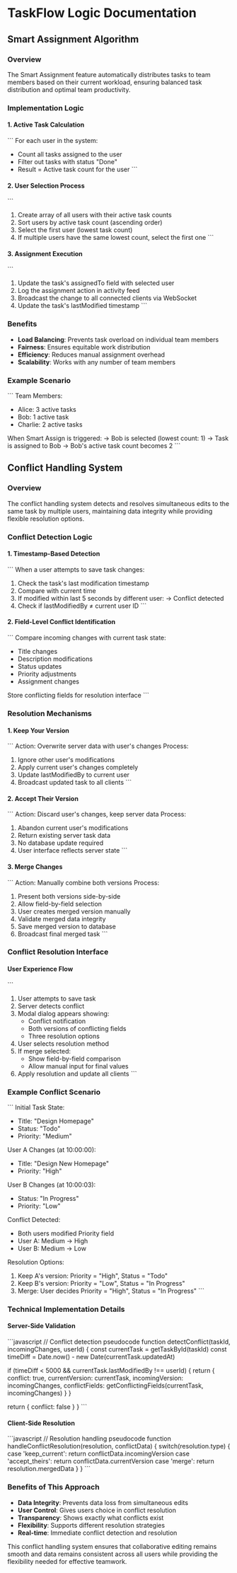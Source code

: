 # TaskFlow Logic Documentation

## Smart Assignment Algorithm

### Overview
The Smart Assignment feature automatically distributes tasks to team members based on their current workload, ensuring balanced task distribution and optimal team productivity.

### Implementation Logic

#### 1. Active Task Calculation
\`\`\`
For each user in the system:
  - Count all tasks assigned to the user
  - Filter out tasks with status "Done" 
  - Result = Active task count for the user
\`\`\`

#### 2. User Selection Process
\`\`\`
1. Create array of all users with their active task counts
2. Sort users by active task count (ascending order)
3. Select the first user (lowest task count)
4. If multiple users have the same lowest count, select the first one
\`\`\`

#### 3. Assignment Execution
\`\`\`
1. Update the task's assignedTo field with selected user
2. Log the assignment action in activity feed
3. Broadcast the change to all connected clients via WebSocket
4. Update the task's lastModified timestamp
\`\`\`

### Benefits
- **Load Balancing**: Prevents task overload on individual team members
- **Fairness**: Ensures equitable work distribution
- **Efficiency**: Reduces manual assignment overhead
- **Scalability**: Works with any number of team members

### Example Scenario
\`\`\`
Team Members:
- Alice: 3 active tasks
- Bob: 1 active task  
- Charlie: 2 active tasks

When Smart Assign is triggered:
→ Bob is selected (lowest count: 1)
→ Task is assigned to Bob
→ Bob's active task count becomes 2
\`\`\`

## Conflict Handling System

### Overview
The conflict handling system detects and resolves simultaneous edits to the same task by multiple users, maintaining data integrity while providing flexible resolution options.

### Conflict Detection Logic

#### 1. Timestamp-Based Detection
\`\`\`
When a user attempts to save task changes:
1. Check the task's last modification timestamp
2. Compare with current time
3. If modified within last 5 seconds by different user:
   → Conflict detected
4. Check if lastModifiedBy ≠ current user ID
\`\`\`

#### 2. Field-Level Conflict Identification
\`\`\`
Compare incoming changes with current task state:
- Title changes
- Description modifications  
- Status updates
- Priority adjustments
- Assignment changes

Store conflicting fields for resolution interface
\`\`\`

### Resolution Mechanisms

#### 1. Keep Your Version
\`\`\`
Action: Overwrite server data with user's changes
Process:
1. Ignore other user's modifications
2. Apply current user's changes completely
3. Update lastModifiedBy to current user
4. Broadcast updated task to all clients
\`\`\`

#### 2. Accept Their Version
\`\`\`
Action: Discard user's changes, keep server data
Process:
1. Abandon current user's modifications
2. Return existing server task data
3. No database update required
4. User interface reflects server state
\`\`\`

#### 3. Merge Changes
\`\`\`
Action: Manually combine both versions
Process:
1. Present both versions side-by-side
2. Allow field-by-field selection
3. User creates merged version manually
4. Validate merged data integrity
5. Save merged version to database
6. Broadcast final merged task
\`\`\`

### Conflict Resolution Interface

#### User Experience Flow
\`\`\`
1. User attempts to save task
2. Server detects conflict
3. Modal dialog appears showing:
   - Conflict notification
   - Both versions of conflicting fields
   - Three resolution options
4. User selects resolution method
5. If merge selected:
   - Show field-by-field comparison
   - Allow manual input for final values
6. Apply resolution and update all clients
\`\`\`

### Example Conflict Scenario
\`\`\`
Initial Task State:
- Title: "Design Homepage"
- Status: "Todo"
- Priority: "Medium"

User A Changes (at 10:00:00):
- Title: "Design New Homepage"
- Priority: "High"

User B Changes (at 10:00:03):
- Status: "In Progress"
- Priority: "Low"

Conflict Detected:
- Both users modified Priority field
- User A: Medium → High
- User B: Medium → Low

Resolution Options:
1. Keep A's version: Priority = "High", Status = "Todo"
2. Keep B's version: Priority = "Low", Status = "In Progress"  
3. Merge: User decides Priority = "High", Status = "In Progress"
\`\`\`

### Technical Implementation Details

#### Server-Side Validation
\`\`\`javascript
// Conflict detection pseudocode
function detectConflict(taskId, incomingChanges, userId) {
  const currentTask = getTaskById(taskId)
  const timeDiff = Date.now() - new Date(currentTask.updatedAt)
  
  if (timeDiff < 5000 && currentTask.lastModifiedBy !== userId) {
    return {
      conflict: true,
      currentVersion: currentTask,
      incomingVersion: incomingChanges,
      conflictFields: getConflictingFields(currentTask, incomingChanges)
    }
  }
  
  return { conflict: false }
}
\`\`\`

#### Client-Side Resolution
\`\`\`javascript
// Resolution handling pseudocode
function handleConflictResolution(resolution, conflictData) {
  switch(resolution.type) {
    case 'keep_current':
      return conflictData.incomingVersion
    case 'accept_theirs':
      return conflictData.currentVersion
    case 'merge':
      return resolution.mergedData
  }
}
\`\`\`

### Benefits of This Approach
- **Data Integrity**: Prevents data loss from simultaneous edits
- **User Control**: Gives users choice in conflict resolution
- **Transparency**: Shows exactly what conflicts exist
- **Flexibility**: Supports different resolution strategies
- **Real-time**: Immediate conflict detection and resolution

This conflict handling system ensures that collaborative editing remains smooth and data remains consistent across all users while providing the flexibility needed for effective teamwork.
